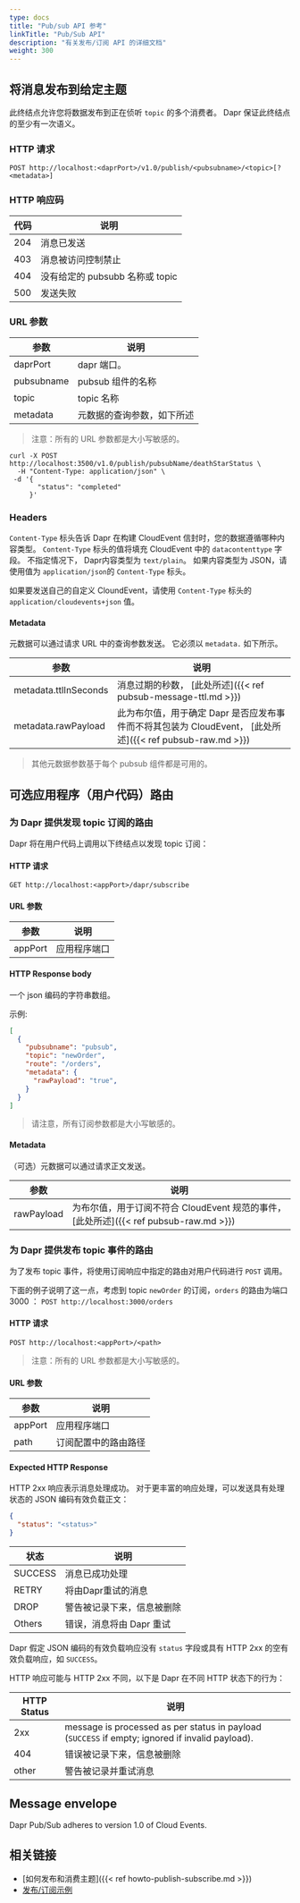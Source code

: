 ```yaml
---
type: docs
title: "Pub/sub API 参考"
linkTitle: "Pub/Sub API"
description: "有关发布/订阅 API 的详细文档"
weight: 300
---
```


## 将消息发布到给定主题

此终结点允许您将数据发布到正在侦听 `topic` 的多个消费者。 Dapr 保证此终结点的至少有一次语义。

### HTTP 请求

```
POST http://localhost:<daprPort>/v1.0/publish/<pubsubname>/<topic>[?<metadata>]
```

### HTTP 响应码

| 代码  | 说明                      |
| --- | ----------------------- |
| 204 | 消息已发送                   |
| 403 | 消息被访问控制禁止               |
| 404 | 没有给定的 pubsubb 名称或 topic |
| 500 | 发送失败                    |

### URL 参数

| 参数         | 说明            |
| ---------- | ------------- |
| daprPort   | dapr 端口。      |
| pubsubname | pubsub 组件的名称  |
| topic      | topic 名称      |
| metadata   | 元数据的查询参数，如下所述 |

> 注意：所有的 URL 参数都是大小写敏感的。

```shell
curl -X POST http://localhost:3500/v1.0/publish/pubsubName/deathStarStatus \
  -H "Content-Type: application/json" \
 -d '{
       "status": "completed"
     }'
```

### Headers

`Content-Type` 标头告诉 Dapr 在构建 CloudEvent 信封时，您的数据遵循哪种内容类型。 `Content-Type` 标头的值将填充 CloudEvent 中的 `datacontenttype` 字段。 不指定情况下， Dapr内容类型为 `text/plain`。 如果内容类型为 JSON，请使用值为 `application/json`的 `Content-Type` 标头。

如果要发送自己的自定义 CloundEvent，请使用 `Content-Type` 标头的 `application/cloudevents+json` 值。

#### Metadata

元数据可以通过请求 URL 中的查询参数发送。 它必须以 `metadata.` 如下所示。

| 参数                    | 说明                                                                           |
| --------------------- | ---------------------------------------------------------------------------- |
| metadata.ttlInSeconds | 消息过期的秒数， [此处所述]({{< ref pubsub-message-ttl.md >}})                           |
| metadata.rawPayload   | 此为布尔值，用于确定 Dapr 是否应发布事件而不将其包装为 CloudEvent， [此处所述]({{< ref pubsub-raw.md >}}) |

> 其他元数据参数基于每个 pubsub 组件都是可用的。

## 可选应用程序（用户代码）路由

### 为 Dapr 提供发现 topic 订阅的路由

Dapr 将在用户代码上调用以下终结点以发现 topic 订阅：

#### HTTP 请求

```
GET http://localhost:<appPort>/dapr/subscribe
```

#### URL 参数

| 参数      | 说明     |
| ------- | ------ |
| appPort | 应用程序端口 |

#### HTTP Response body

一个 json 编码的字符串数组。

示例:

```json
[
  {
    "pubsubname": "pubsub",
    "topic": "newOrder",
    "route": "/orders",
    "metadata": {
      "rawPayload": "true",
    }
  }
]
```

> 请注意，所有订阅参数都是大小写敏感的。

#### Metadata

（可选）元数据可以通过请求正文发送。

| 参数         | 说明                                                              |
| ---------- | --------------------------------------------------------------- |
| rawPayload | 为布尔值，用于订阅不符合 CloudEvent 规范的事件，[此处所述]({{< ref pubsub-raw.md >}}) |

### 为 Dapr 提供发布 topic 事件的路由

为了发布 topic 事件，将使用订阅响应中指定的路由对用户代码进行 `POST` 调用。

下面的例子说明了这一点，考虑到 topic `newOrder` 的订阅，`orders` 的路由为端口3000 ： `POST http://localhost:3000/orders`

#### HTTP 请求

```
POST http://localhost:<appPort>/<path>
```

> 注意：所有的 URL 参数都是大小写敏感的。

#### URL 参数

| 参数      | 说明         |
| ------- | ---------- |
| appPort | 应用程序端口     |
| path    | 订阅配置中的路由路径 |

#### Expected HTTP Response

HTTP 2xx 响应表示消息处理成功。 对于更丰富的响应处理，可以发送具有处理状态的 JSON 编码有效负载正文：

```json
{
  "status": "<status>"
}
```

| 状态      | 说明              |
| ------- | --------------- |
| SUCCESS | 消息已成功处理         |
| RETRY   | 将由Dapr重试的消息     |
| DROP    | 警告被记录下来，信息被删除   |
| Others  | 错误，消息将由 Dapr 重试 |

Dapr 假定 JSON 编码的有效负载响应没有 `status` 字段或具有 HTTP 2xx 的空有效负载响应，如 `SUCCESS`。

HTTP 响应可能与 HTTP 2xx 不同，以下是 Dapr 在不同 HTTP 状态下的行为：

| HTTP Status | 说明                                                                                              |
| ----------- | ----------------------------------------------------------------------------------------------- |
| 2xx         | message is processed as per status in payload (`SUCCESS` if empty; ignored if invalid payload). |
| 404         | 错误被记录下来，信息被删除                                                                                   |
| other       | 警告被记录并重试消息                                                                                      |


## Message envelope

Dapr Pub/Sub adheres to version 1.0 of Cloud Events.

## 相关链接

* [如何发布和消费主题]({{< ref howto-publish-subscribe.md >}})
* [发布/订阅示例](https://github.com/dapr/quickstarts/tree/master/pub_sub)
